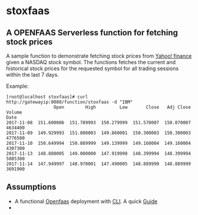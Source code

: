 # stoxfaas 
## A OPENFAAS Serverless function for fetching stock prices

A sample function to demonstrate fetching stock prices from [Yahoo! finance](https://in.finance.yahoo.com/) given a NASDAQ stock symbol.
The functions fetches the current and historical stock prices for the requested symbol for all trading sessions within the last 7 days.

Example:

```
[root@localhost stoxfaas]# curl http://gatewayip:8080/function/stoxfaas -d "IBM"
                  Open        High         Low       Close   Adj Close   Volume
Date
2017-11-08  151.600006  151.789993  150.279999  151.570007  150.070007  4634400
2017-11-09  149.929993  151.800003  149.860001  150.300003  150.300003  4776500
2017-11-10  150.649994  150.889999  149.139999  149.160004  149.160004  4307300
2017-11-13  148.880005  149.000000  147.919998  148.399994  148.399994  5085300
2017-11-14  147.949997  148.970001  147.490005  148.889999  148.889999  3691900
```

## Assumptions ##
- A functional [Openfaas](http://github.com/openfaas/) deployment with [CLI](http://github.com/openfaas/). A quick [Guide](https://blog.alexellis.io/first-faas-python-function/)
- 


